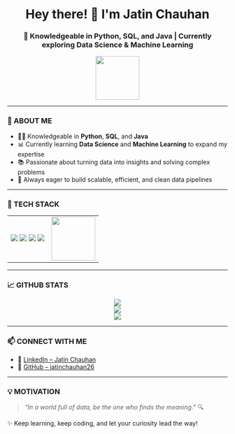 <h1 align="center">Hey there! 👋 I'm Jatin Chauhan</h1>
<h3 align="center">🚀 Knowledgeable in Python, SQL, and Java | Currently exploring Data Science & Machine Learning</h3>
<p align="center">
  <img src="https://media.giphy.com/media/v1.Y2lkPTc5MGI3NjExdXA5Y3Y2Z292eG1vcWFlNzF2bmpodzBkYWZ1eDY0bDF1NWVidDVlMyZlcD12MV9naWZzX3NlYXJjaCZjdD1n/78XCFBGOlS6keY1Bil/giphy.gif" width="100px">
</p>

---

### 🌟 ABOUT ME  
- 👨‍💻 Knowledgeable in **Python**, **SQL**, and **Java**  
- 📊 Currently learning **Data Science** and **Machine Learning** to expand my expertise  
- 📚 Passionate about turning data into insights and solving complex problems  
- 🎯 Always eager to build scalable, efficient, and clean data pipelines

---

### 🧰 TECH STACK

<table>
  <tr>
    <td align="left">
      <img src="https://img.shields.io/badge/Python-14354C?style=for-the-badge&logo=python&logoColor=white" />
      <img src="https://img.shields.io/badge/SQL-336791?style=for-the-badge&logo=postgresql&logoColor=white" />
      <img src="https://img.shields.io/badge/Java-007396?style=for-the-badge&logo=java&logoColor=white" />
      <img src="https://img.shields.io/badge/GitHub-181717?style=for-the-badge&logo=github&logoColor=white" />
    </td>
    <td align="right">
      <img src="https://media.giphy.com/media/M9gbBd9nbDrOTu1Mqx/giphy.gif" width="100px" />
    </td>
  </tr>
</table>


---

### 📈 GITHUB STATS

<p align="center">
  <img src="https://github-readme-stats.vercel.app/api?username=jatinrajput26&show_icons=true&theme=tokyonight&hide_border=true" />
  <br>
  <img src="https://github-readme-streak-stats.herokuapp.com/?user=jatinrajput26&theme=tokyonight&hide_border=true" />
  <br>
  <img src="https://github-readme-stats.vercel.app/api/top-langs/?username=jatinrajput26&layout=compact&theme=tokyonight&hide_border=true" />
</p>

---

### 📫 CONNECT WITH ME

- 🔗 [LinkedIn – Jatin Chauhan](https://www.linkedin.com/in/jatin-chauhan-90a69b360/)  
- 🔗 [GitHub – jatinchauhan26](https://github.com/jatinchauhan26)

---

### 💡 MOTIVATION

> *“In a world full of data, be the one who finds the meaning.”* 🔍

✨ Keep learning, keep coding, and let your curiosity lead the way!

